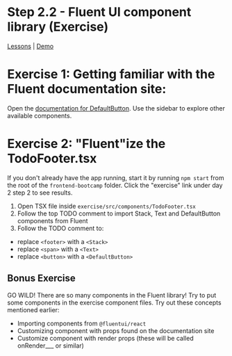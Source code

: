 # Step 2.2 - Fluent UI component library (Exercise)

[Lessons](../..) | [Demo](../demos)

# Exercise 1: Getting familiar with the Fluent documentation site:

Open the [documentation for DefaultButton](https://developer.microsoft.com/en-us/fluentui/#/controls/web/button). Use the sidebar to explore other available components.

# Exercise 2: "Fluent"ize the TodoFooter.tsx

If you don't already have the app running, start it by running `npm start` from the root of the `frontend-bootcamp` folder. Click the "exercise" link under day 2 step 2 to see results.

1. Open TSX file inside `exercise/src/components/TodoFooter.tsx`
2. Follow the top TODO comment to import Stack, Text and DefaultButton components from Fluent
3. Follow the TODO comment to:

- replace `<footer>` with a `<Stack>`
- replace `<span>` with a `<Text>`
- replace `<button>` with a `<DefaultButton>`

## Bonus Exercise

GO WILD! There are so many components in the Fluent library! Try to put some components in the exercise component files. Try out these concepts mentioned earlier:

- Importing components from `@fluentui/react`
- Customizing component with props found on the documentation site
- Customize component with render props (these will be called onRender\_\_\_ or similar)

